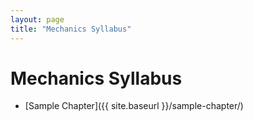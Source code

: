 ```yaml
---
layout: page
title: "Mechanics Syllabus"
---
```


# Mechanics Syllabus

- [Sample Chapter]({{ site.baseurl }}/sample-chapter/)
